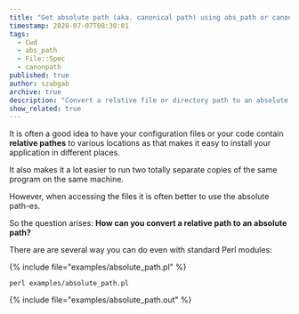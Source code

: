 ```yaml
---
title: "Get absolute path (aka. canonical path) using abs_path or canonpath"
timestamp: 2020-07-07T08:30:01
tags:
  - Cwd
  - abs_path
  - File::Spec
  - canonpath
published: true
author: szabgab
archive: true
description: "Convert a relative file or directory path to an absolute or canonical path."
show_related: true
---
```



It is often a good idea to have your configuration files or your code contain **relative pathes** to
various locations as that makes it easy to install your application in different places.

It also makes it a lot  easier to run two totally separate copies of the same program on the same machine.

However, when accessing the files it is often better to use the absolute path-es.

So the question arises: **How can you convert a relative path to an absolute path?**


There are are several way you can do even with standard Perl modules:

{% include file="examples/absolute_path.pl" %}

```
perl examples/absolute_path.pl
```

{% include file="examples/absolute_path.out" %}

